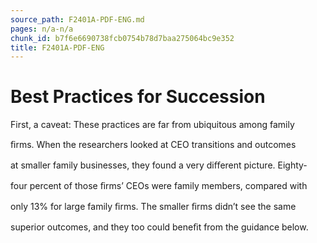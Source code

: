 ```yaml
---
source_path: F2401A-PDF-ENG.md
pages: n/a-n/a
chunk_id: b7f6e6690738fcb0754b78d7baa275064bc9e352
title: F2401A-PDF-ENG
---
```

# Best Practices for Succession

First, a caveat: These practices are far from ubiquitous among family

ﬁrms. When the researchers looked at CEO transitions and outcomes

at smaller family businesses, they found a very diﬀerent picture. Eighty-

four percent of those ﬁrms’ CEOs were family members, compared with

only 13% for large family ﬁrms. The smaller ﬁrms didn’t see the same

superior outcomes, and they too could beneﬁt from the guidance below.
